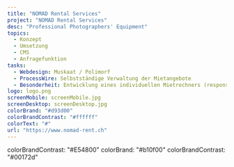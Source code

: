 ```yaml
--- 
title: "NOMAD Rental Services"
project: "NOMAD Rental Services"
desc: "Professional Photographers' Equipment"
topics: 
  - Konzept
  - Umsetzung
  - CMS
  - Anfragefunktion
tasks:
  - Webdesign: Muskaat / Polimorf
  - ProcessWire: Selbstständige Verwaltung der Mietangebote
  - Besonderheit: Entwicklung eines individuellen Mietrechners (responsive), initialer Datenimport, mehrstufige Kategorieverwaltung, Bericht-Erstellung
logo: logo.png
screenMobile: screenMobile.jpg
screenDesktop: screenDesktop.jpg
colorBrand: "#d93d00"
colorBrandContrast: "#ffffff"
colorText: "#"
url: "https://www.nomad-rent.ch"
--- 
```



colorBrandContrast: "#E54800"
colorBrand: "#b10f00"
colorBrandContrast: "#00172d"

